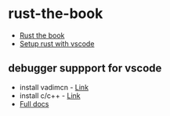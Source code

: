 # rust-the-book

- [Rust the book](https://doc.rust-lang.org/book/)
- [Setup rust with vscode](https://code.visualstudio.com/docs/languages/rust)

## debugger suppport for vscode

- install vadimcn - [Link](https://marketplace.visualstudio.com/items?itemName=vadimcn.vscode-lldb)
- install c/c++ - [Link](https://marketplace.visualstudio.com/items?itemName=ms-vscode.cpptools)
- [Full docs](https://code.visualstudio.com/docs/languages/rust)
